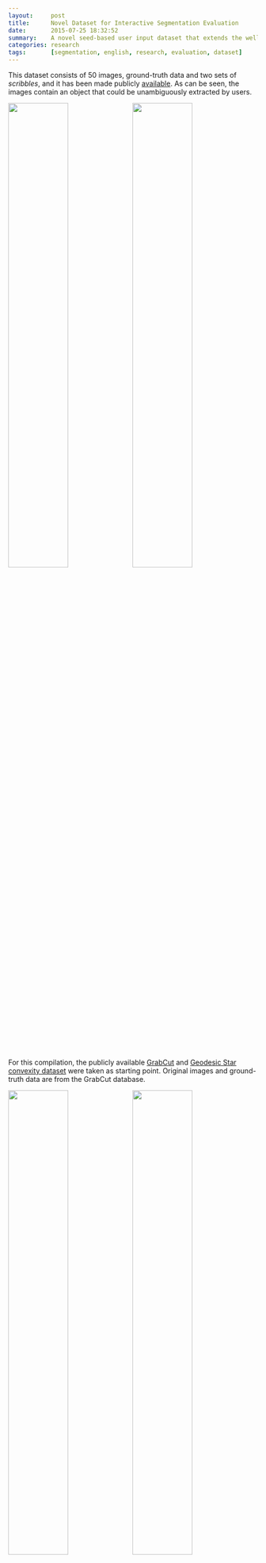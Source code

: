 ```yaml
---
layout:     post
title:      Novel Dataset for Interactive Segmentation Evaluation
date:       2015-07-25 18:32:52
summary:    A novel seed-based user input dataset that extends the well-known GrabCut dataset and the Geodesic Star convexity dataset.
categories: research
tags:       [segmentation, english, research, evaluation, dataset]
---
```


This dataset consists of 50 images, ground-truth data and two sets of _scribbles_, and it has been made publicly [available](https://github.com/flandrade/dataset-interactive-algorithms). As can be seen, the images contain an object that could be unambiguously extracted by users.

<img src="https://raw.githubusercontent.com/flandrade/flandrade.github.io/master/images/segmentation-01.jpg" width="49%"/> <img src="https://raw.githubusercontent.com/flandrade/flandrade.github.io/master/images/segmentation-08.jpg" width="49%"/>

For this compilation, the publicly available [GrabCut](http://research.microsoft.com/en-us/um/cambridge/projects/visionimagevideoediting/segmentation/grabcut.htm) and [Geodesic Star convexity dataset](http://www.robots.ox.ac.uk/~vgg/research/iseg/#Dataset) were taken as starting point. Original images and ground-truth data are from the GrabCut database.

<img src="https://raw.githubusercontent.com/flandrade/flandrade.github.io/master/images/segmentation-05.jpg" width="49%"/> <img src="https://raw.githubusercontent.com/flandrade/flandrade.github.io/master/images/segmentation-06.jpg" width="49%"/>

User inputs are provided by means of two sets of _scribbles_ which indicate foreground and background regions. For the first set, we use the _scribbles_ for initializing robot user from the Geodesic Star Convexit dataset. These employ on average about 4 strokes per image, yet they mark a small area of the foreground object. Finally, a new set of _scribbles_ was created in order to extend this dataset. In this set, the _scribbles_ indicate and mark in more detail the foreground region.

These sets reflect two degrees of user effort: the second set marks in more detail foreground regions when compared to the first set of _scribbles_.

__NOTE:__ _This note is the second of two notes. See the [presentation entry](http://flandrade.github.io/blog/research/2015/07/24/evaluation-interactive-image-segmentation.html) for more information._
